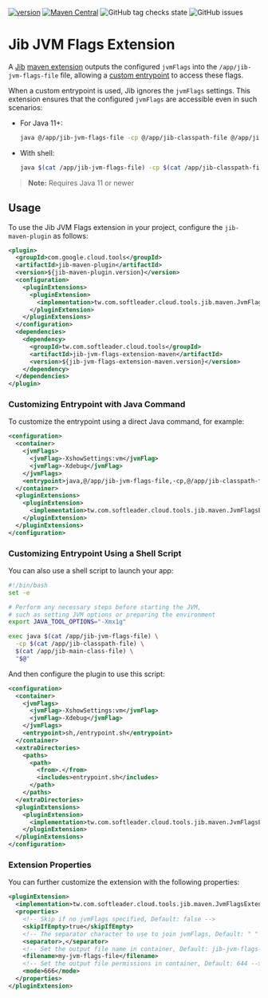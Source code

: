 [![version](https://img.shields.io/github/v/release/softleader/jib-jvm-flags-extension-maven?color=brightgreen&sort=semver)](https://github.com/softleader/jib-jvm-flags-extension-maven/releases/latest)
[![Maven Central](https://img.shields.io/maven-central/v/tw.com.softleader.cloud.tools/jib-jvm-flags-extension-maven?color=orange)](https://central.sonatype.com/search?q=g%3Atw.com.softleader.cloud.tools&smo=true&namespace=tw.com.softleader.cloud.tools)
![GitHub tag checks state](https://img.shields.io/github/checks-status/softleader/jib-jvm-flags-extension-maven/main)
![GitHub issues](https://img.shields.io/github/issues-raw/softleader/jib-jvm-flags-extension-maven)

# Jib JVM Flags Extension

A [Jib](https://github.com/GoogleContainerTools/jib) [maven extension](https://github.com/GoogleContainerTools/jib-extensions) outputs the configured `jvmFlags` into the `/app/jib-jvm-flags-file` file, allowing a [custom entrypoint](https://github.com/GoogleContainerTools/jib/tree/master/jib-maven-plugin#custom-container-entrypoint) to access these flags.

When a custom entrypoint is used, Jib ignores the `jvmFlags` settings. This extension ensures that the configured `jvmFlags` are accessible even in such scenarios:

- For Java 11+:
  ```sh
  java @/app/jib-jvm-flags-file -cp @/app/jib-classpath-file @/app/jib-main-class-file
  ```
- With shell:
  ```sh
  java $(cat /app/jib-jvm-flags-file) -cp $(cat /app/jib-classpath-file) $(cat /app/jib-main-class-file)
  ```

> **Note:** Requires Java 11 or newer

## Usage

To use the Jib JVM Flags extension in your project, configure the `jib-maven-plugin` as follows:

```xml
<plugin>
  <groupId>com.google.cloud.tools</groupId>
  <artifactId>jib-maven-plugin</artifactId>
  <version>${jib-maven-plugin.version}</version>
  <configuration>
    <pluginExtensions>
      <pluginExtension>
        <implementation>tw.com.softleader.cloud.tools.jib.maven.JvmFlagsExtension</implementation>
      </pluginExtension>
    </pluginExtensions>
  </configuration>
  <dependencies>
    <dependency>
      <groupId>tw.com.softleader.cloud.tools</groupId>
      <artifactId>jib-jvm-flags-extension-maven</artifactId>
      <version>${jib-jvm-flags-extension-maven.version}</version>
    </dependency>
  </dependencies>
</plugin>
```

### Customizing Entrypoint with Java Command

To customize the entrypoint using a direct Java command, for example:

```xml
<configuration>
  <container>
    <jvmFlags>
      <jvmFlag>-XshowSettings:vm</jvmFlag>
      <jvmFlag>-Xdebug</jvmFlag>
    </jvmFlags>
    <entrypoint>java,@/app/jib-jvm-flags-file,-cp,@/app/jib-classpath-file,@/app/jib-main-class-file</entrypoint>
  </container>
  <pluginExtensions>
    <pluginExtension>
      <implementation>tw.com.softleader.cloud.tools.jib.maven.JvmFlagsExtension</implementation>
    </pluginExtension>
  </pluginExtensions>
</configuration>
```

### Customizing Entrypoint Using a Shell Script

You can also use a shell script to launch your app:

```sh
#!/bin/bash
set -e

# Perform any necessary steps before starting the JVM,
# such as setting JVM options or preparing the environment
export JAVA_TOOL_OPTIONS="-Xmx1g"

exec java $(cat /app/jib-jvm-flags-file) \
  -cp $(cat /app/jib-classpath-file) \
  $(cat /app/jib-main-class-file) \
  "$@"
```

And then configure the plugin to use this script:

```xml
<configuration>
  <container>
    <jvmFlags>
      <jvmFlag>-XshowSettings:vm</jvmFlag>
      <jvmFlag>-Xdebug</jvmFlag>
    </jvmFlags>
    <entrypoint>sh,/entrypoint.sh</entrypoint>
  </container>
  <extraDirectories>
    <paths>
      <path>
        <from>.</from>
        <includes>entrypoint.sh</includes>
      </path>
    </paths>
  </extraDirectories>
  <pluginExtensions>
    <pluginExtension>
      <implementation>tw.com.softleader.cloud.tools.jib.maven.JvmFlagsExtension</implementation>
    </pluginExtension>
  </pluginExtensions>
</configuration>
```

### Extension Properties 

You can further customize the extension with the following properties:

```xml
<pluginExtension>
  <implementation>tw.com.softleader.cloud.tools.jib.maven.JvmFlagsExtension</implementation>
  <properties>
    <!-- Skip if no jvmFlags specified, Default: false -->
    <skipIfEmpty>true</skipIfEmpty>
    <!-- The separator character to use to join jvmFlags, Default: " " (space) --> 
    <separator>,</separator>
    <!-- Set the output file name in container, Default: jib-jvm-flags-file --> 
    <filename>my-jvm-flags-file</filename>
    <!-- Set the output file permissions in container, Default: 644 --> 
    <mode>666</mode>
  </properties>
</pluginExtension>
```
